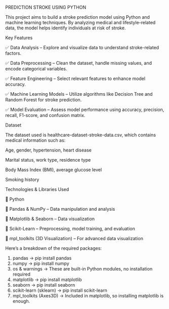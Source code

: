PREDICTION STROKE USING PYTHON


This project aims to build a stroke prediction model using Python and machine learning techniques. By analyzing medical and lifestyle-related data, the model helps identify individuals at risk of stroke.



Key Features


✅ Data Analysis – Explore and visualize data to understand stroke-related factors.

✅ Data Preprocessing – Clean the dataset, handle missing values, and encode categorical variables.

✅ Feature Engineering – Select relevant features to enhance model accuracy.

✅ Machine Learning Models – Utilize algorithms like Decision Tree and Random Forest for stroke prediction.

✅ Model Evaluation – Assess model performance using accuracy, precision, recall, F1-score, and confusion matrix.



Dataset


The dataset used is healthcare-dataset-stroke-data.csv, which contains medical information such as:


Age, gender, hypertension, heart disease

Marital status, work type, residence type

Body Mass Index (BMI), average glucose level

Smoking history

Technologies & Libraries Used

📌 Python

📌 Pandas & NumPy – Data manipulation and analysis

📌 Matplotlib & Seaborn – Data visualization

📌 Scikit-Learn – Preprocessing, model training, and evaluation

📌 mpl_toolkits (3D Visualization) – For advanced data visualization


Here’s a breakdown of the required packages:

1. pandas → pip install pandas
2. numpy → pip install numpy
3. os & warnings → These are built-in Python modules, no installation required
4. matplotlib → pip install matplotlib
5. seaborn → pip install seaborn
6. scikit-learn (sklearn) → pip install scikit-learn
7. mpl_toolkits (Axes3D) → Included in matplotlib, so installing matplotlib is enough.

